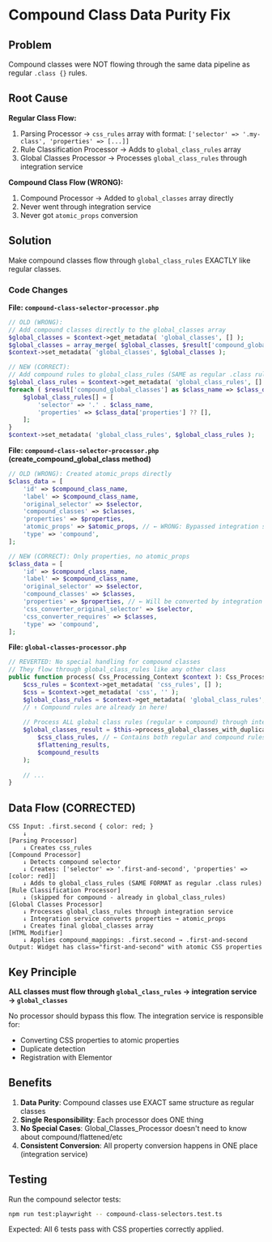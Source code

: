 # Compound Class Data Purity Fix

## Problem

Compound classes were NOT flowing through the same data pipeline as regular `.class {}` rules.

## Root Cause

**Regular Class Flow:**
1. Parsing Processor → `css_rules` array with format: `['selector' => '.my-class', 'properties' => [...]]`
2. Rule Classification Processor → Adds to `global_class_rules` array
3. Global Classes Processor → Processes `global_class_rules` through integration service

**Compound Class Flow (WRONG):**
1. Compound Processor → Added to `global_classes` array directly
2. Never went through integration service
3. Never got `atomic_props` conversion

## Solution

Make compound classes flow through `global_class_rules` EXACTLY like regular classes.

### Code Changes

**File: `compound-class-selector-processor.php`**

```php
// OLD (WRONG):
// Add compound classes directly to the global_classes array
$global_classes = $context->get_metadata( 'global_classes', [] );
$global_classes = array_merge( $global_classes, $result['compound_global_classes'] );
$context->set_metadata( 'global_classes', $global_classes );

// NEW (CORRECT):
// Add compound rules to global_class_rules (SAME as regular .class rules)
$global_class_rules = $context->get_metadata( 'global_class_rules', [] );
foreach ( $result['compound_global_classes'] as $class_name => $class_data ) {
	$global_class_rules[] = [
		'selector' => '.' . $class_name,
		'properties' => $class_data['properties'] ?? [],
	];
}
$context->set_metadata( 'global_class_rules', $global_class_rules );
```

**File: `compound-class-selector-processor.php` (create_compound_global_class method)**

```php
// OLD (WRONG): Created atomic_props directly
$class_data = [
	'id' => $compound_class_name,
	'label' => $compound_class_name,
	'original_selector' => $selector,
	'compound_classes' => $classes,
	'properties' => $properties,
	'atomic_props' => $atomic_props, // ← WRONG: Bypassed integration service
	'type' => 'compound',
];

// NEW (CORRECT): Only properties, no atomic_props
$class_data = [
	'id' => $compound_class_name,
	'label' => $compound_class_name,
	'original_selector' => $selector,
	'compound_classes' => $classes,
	'properties' => $properties, // ← Will be converted by integration service
	'css_converter_original_selector' => $selector,
	'css_converter_requires' => $classes,
	'type' => 'compound',
];
```

**File: `global-classes-processor.php`**

```php
// REVERTED: No special handling for compound classes
// They flow through global_class_rules like any other class
public function process( Css_Processing_Context $context ): Css_Processing_Context {
	$css_rules = $context->get_metadata( 'css_rules', [] );
	$css = $context->get_metadata( 'css', '' );
	$global_class_rules = $context->get_metadata( 'global_class_rules', [] );
	// ↑ Compound rules are already in here!
	
	// Process ALL global class rules (regular + compound) through integration service
	$global_classes_result = $this->process_global_classes_with_duplicate_detection(
		$css_class_rules, // ← Contains both regular and compound rules
		$flattening_results,
		$compound_results
	);
	
	// ...
}
```

## Data Flow (CORRECTED)

```
CSS Input: .first.second { color: red; }
    ↓
[Parsing Processor]
    ↓ Creates css_rules
[Compound Processor]
    ↓ Detects compound selector
    ↓ Creates: ['selector' => '.first-and-second', 'properties' => [color: red]]
    ↓ Adds to global_class_rules (SAME FORMAT as regular .class rules)
[Rule Classification Processor]
    ↓ (skipped for compound - already in global_class_rules)
[Global Classes Processor]
    ↓ Processes global_class_rules through integration service
    ↓ Integration service converts properties → atomic_props
    ↓ Creates final global_classes array
[HTML Modifier]
    ↓ Applies compound_mappings: .first.second → .first-and-second
Output: Widget has class="first-and-second" with atomic CSS properties
```

## Key Principle

**ALL classes must flow through `global_class_rules` → integration service → `global_classes`**

No processor should bypass this flow. The integration service is responsible for:
- Converting CSS properties to atomic properties
- Duplicate detection
- Registration with Elementor

## Benefits

1. **Data Purity**: Compound classes use EXACT same structure as regular classes
2. **Single Responsibility**: Each processor does ONE thing
3. **No Special Cases**: Global_Classes_Processor doesn't need to know about compound/flattened/etc
4. **Consistent Conversion**: All property conversion happens in ONE place (integration service)

## Testing

Run the compound selector tests:
```bash
npm run test:playwright -- compound-class-selectors.test.ts
```

Expected: All 6 tests pass with CSS properties correctly applied.

